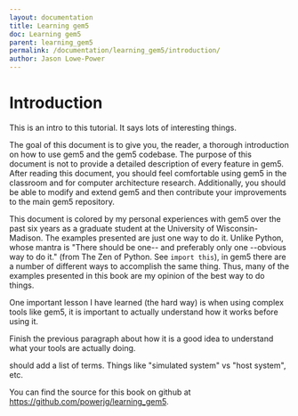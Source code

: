 ```yaml
---
layout: documentation
title: Learning gem5
doc: Learning gem5
parent: learning_gem5
permalink: /documentation/learning_gem5/introduction/
author: Jason Lowe-Power
---
```


Introduction
============

This is an intro to this tutorial. It says lots of interesting things.

The goal of this document is to give you, the reader, a thorough
introduction on how to use gem5 and the gem5 codebase. The purpose of
this document is not to provide a detailed description of every feature
in gem5. After reading this document, you should feel comfortable using
gem5 in the classroom and for computer architecture research.
Additionally, you should be able to modify and extend gem5 and then
contribute your improvements to the main gem5 repository.

This document is colored by my personal experiences with gem5 over the
past six years as a graduate student at the University of
Wisconsin-Madison. The examples presented are just one way to do it.
Unlike Python, whose mantra is "There should be one-- and preferably
only one --obvious way to do it." (from The Zen of Python. See
`import this`), in gem5 there are a number of different ways to
accomplish the same thing. Thus, many of the examples presented in this
book are my opinion of the best way to do things.

One important lesson I have learned (the hard way) is when using complex
tools like gem5, it is important to actually understand how it works
before using it.

Finish the previous paragraph about how it is a good idea to understand
what your tools are actually doing.

should add a list of terms. Things like "simulated system" vs "host
system", etc.

You can find the source for this book on github at
<https://github.com/powerjg/learning_gem5>.

